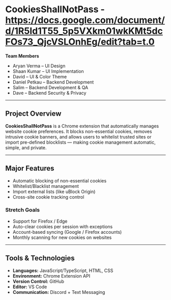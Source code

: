# CookiesShallNotPass - https://docs.google.com/document/d/1R5Id1T55_5p5VXkm01wkKMt5dcFOs73_QjcVSLOnhEg/edit?tab=t.0

**Team Members**
- Aryan Verma – UI Design  
- Shaan Kumar – UI Implementation  
- David – UI & Color Theme  
- Daniel Petkau – Backend Development  
- Salim – Backend Development & QA  
- Dave – Backend Security & Privacy  

---

## Project Overview
**CookiesShallNotPass** is a Chrome extension that automatically manages website cookie preferences. It blocks non-essential cookies, removes intrusive cookie banners, and allows users to whitelist trusted sites or import pre-defined blocklists — making cookie management automatic, simple, and private.

---

## Major Features
- Automatic blocking of non-essential cookies  
- Whitelist/Blacklist management  
- Import external lists (like uBlock Origin)  
- Cross-site cookie tracking control  

### Stretch Goals
- Support for Firefox / Edge  
- Auto-clear cookies per session with exceptions  
- Account-based syncing (Google / Firefox accounts)  
- Monthly scanning for new cookies on websites  

---

## Tools & Technologies
- **Languages:** JavaScript/TypeScript, HTML, CSS  
- **Environment:** Chrome Extension API 
- **Version Control:** GitHub  
- **Editor:** VS Code  
- **Communication:** Discord + Text Messaging  
